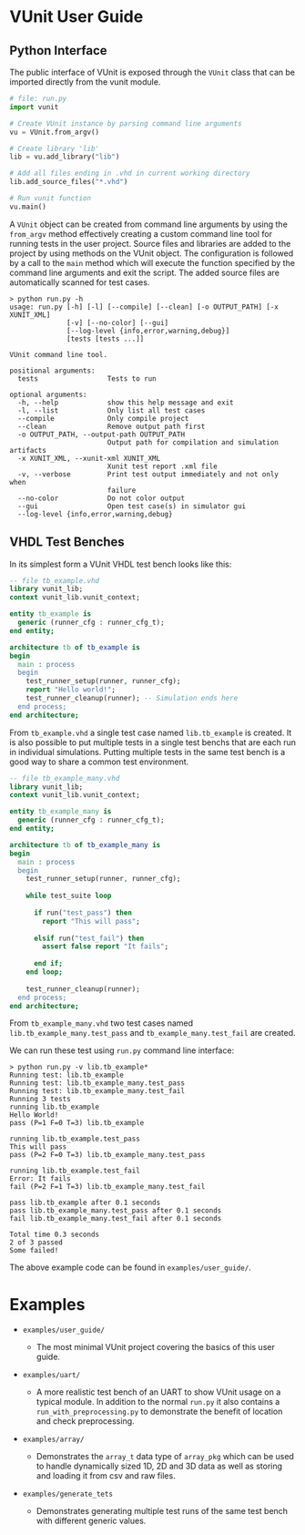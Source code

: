 # VUnit User Guide
## Python Interface

The public interface of VUnit is exposed through the `VUnit` class
that can be imported directly from the vunit module.

```python
# file: run.py
import vunit

# Create VUnit instance by parsing command line arguments
vu = VUnit.from_argv()

# Create library 'lib' 
lib = vu.add_library("lib")

# Add all files ending in .vhd in current working directory 
lib.add_source_files("*.vhd")

# Run vunit function
vu.main()
```

A `VUnit` object can be created from command line arguments by using
the `from_argv` method effectively creating a custom command line tool
for running tests in the user project.  Source files and libraries are
added to the project by using methods on the VUnit object. The
configuration is followed by a call to the `main` method which will
execute the function specified by the command line arguments and exit
the script. The added source files are automatically scanned for test
cases.

```shell
> python run.py -h
usage: run.py [-h] [-l] [--compile] [--clean] [-o OUTPUT_PATH] [-x XUNIT_XML]
              [-v] [--no-color] [--gui]
              [--log-level {info,error,warning,debug}]
              [tests [tests ...]]

VUnit command line tool.

positional arguments:
  tests                 Tests to run

optional arguments:
  -h, --help            show this help message and exit
  -l, --list            Only list all test cases
  --compile             Only compile project
  --clean               Remove output path first
  -o OUTPUT_PATH, --output-path OUTPUT_PATH
                        Output path for compilation and simulation artifacts
  -x XUNIT_XML, --xunit-xml XUNIT_XML
                        Xunit test report .xml file
  -v, --verbose         Print test output immediately and not only when
                        failure
  --no-color            Do not color output
  --gui                 Open test case(s) in simulator gui
  --log-level {info,error,warning,debug}
```

## VHDL Test Benches
In its simplest form a VUnit VHDL test bench looks like this:
```vhdl
-- file tb_example.vhd
library vunit_lib;
context vunit_lib.vunit_context;

entity tb_example is
  generic (runner_cfg : runner_cfg_t);
end entity;

architecture tb of tb_example is
begin
  main : process
  begin
    test_runner_setup(runner, runner_cfg);
    report "Hello world!";
    test_runner_cleanup(runner); -- Simulation ends here
  end process;
end architecture;
```

From `tb_example.vhd` a single test case named `lib.tb_example` is
created.  It is also possible to put multiple tests in a single test
benchs that are each run in individual simulations. Putting multiple
tests in the same test bench is a good way to share a common test
environment.

```vhdl
-- file tb_example_many.vhd
library vunit_lib;
context vunit_lib.vunit_context;

entity tb_example_many is
  generic (runner_cfg : runner_cfg_t);
end entity;

architecture tb of tb_example_many is
begin
  main : process
  begin
    test_runner_setup(runner, runner_cfg);
    
    while test_suite loop
      
      if run("test_pass") then
        report "This will pass";
        
      elsif run("test_fail") then
        assert false report "It fails";
        
      end if;
    end loop;
    
    test_runner_cleanup(runner);
  end process;
end architecture;
```

From `tb_example_many.vhd` two test cases named
`lib.tb_example_many.test_pass` and `tb_example_many.test_fail` are
created.

We can run these test using `run.py` command line interface:
```shell
> python run.py -v lib.tb_example*
Running test: lib.tb_example
Running test: lib.tb_example_many.test_pass
Running test: lib.tb_example_many.test_fail
Running 3 tests
running lib.tb_example
Hello World!
pass (P=1 F=0 T=3) lib.tb_example

running lib.tb_example.test_pass
This will pass
pass (P=2 F=0 T=3) lib.tb_example_many.test_pass

running lib.tb_example.test_fail
Error: It fails
fail (P=2 F=1 T=3) lib.tb_example_many.test_fail

pass lib.tb_example after 0.1 seconds
pass lib.tb_example_many.test_pass after 0.1 seconds
fail lib.tb_example_many.test_fail after 0.1 seconds

Total time 0.3 seconds
2 of 3 passed
Some failed!
```

The above example code can be found in `examples/user_guide/`.

# Examples
* `examples/user_guide/`
  * The most minimal VUnit project covering the basics of this user guide.

* `examples/uart/`
  * A more realistic test bench of an UART to show VUnit usage on a typical module.
  In addition to the normal `run.py` it also contains a `run_with_preprocessing.py` to demonstrate the benefit of    location and check preprocessing.

* `examples/array/`
  * Demonstrates the `array_t` data type of `array_pkg` which can be used to handle dynamically sized 1D, 2D and 3D data as well as storing and loading it from csv and raw files.

* `examples/generate_tets` 
  * Demonstrates generating multiple test runs of the same test bench with different generic values.
